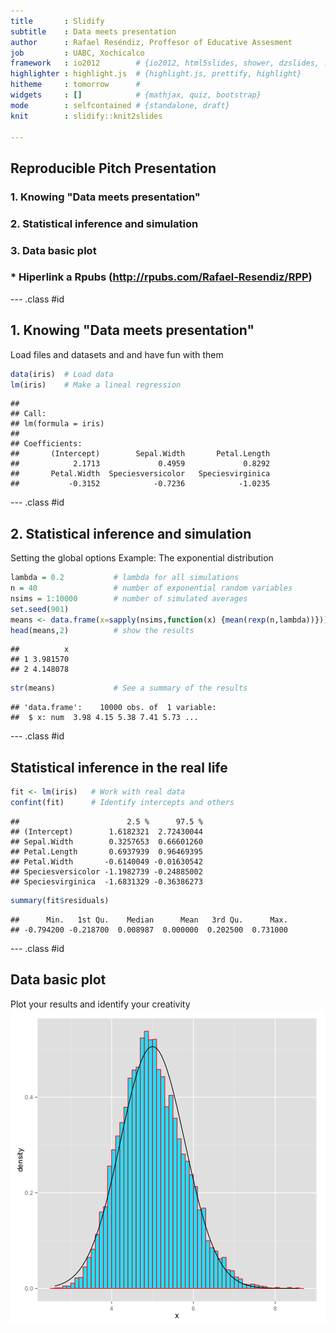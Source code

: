 ```yaml
---
title       : Slidify
subtitle    : Data meets presentation
author      : Rafael Reséndiz, Proffesor of Educative Assesment
job         : UABC, Xochicalco
framework   : io2012        # {io2012, html5slides, shower, dzslides, ...}
highlighter : highlight.js  # {highlight.js, prettify, highlight}
hitheme     : tomorrow      # 
widgets     : []            # {mathjax, quiz, bootstrap}
mode        : selfcontained # {standalone, draft}
knit        : slidify::knit2slides

---
```


## **Reproducible Pitch Presentation**


### 1. Knowing "Data meets presentation"
### 2. Statistical inference and simulation
### 3. Data basic plot
### *  Hiperlink a Rpubs (http://rpubs.com/Rafael-Resendiz/RPP)


--- .class #id 

## 1. Knowing "Data meets presentation"

Load files and datasets and and have fun with them

```r
data(iris)  # Load data
lm(iris)    # Make a lineal regression
```

```
## 
## Call:
## lm(formula = iris)
## 
## Coefficients:
##       (Intercept)        Sepal.Width       Petal.Length  
##            2.1713             0.4959             0.8292  
##       Petal.Width  Speciesversicolor   Speciesvirginica  
##           -0.3152            -0.7236            -1.0235
```

--- .class #id 


## 2. Statistical inference and simulation
Setting the global options
Example: The exponential distribution

```r
lambda = 0.2           # lambda for all simulations
n = 40                 # number of exponential random variables
nsims = 1:10000        # number of simulated averages
set.seed(901)
means <- data.frame(x=sapply(nsims,function(x) {mean(rexp(n,lambda))})) # necessary means
head(means,2)          # show the results
```

```
##          x
## 1 3.981570
## 2 4.148078
```

```r
str(means)             # See a summary of the results
```

```
## 'data.frame':	10000 obs. of  1 variable:
##  $ x: num  3.98 4.15 5.38 7.41 5.73 ...
```

--- .class #id 


## Statistical inference in the real life


```r
fit <- lm(iris)   # Work with real data
confint(fit)      # Identify intercepts and others
```

```
##                        2.5 %      97.5 %
## (Intercept)        1.6182321  2.72430044
## Sepal.Width        0.3257653  0.66601260
## Petal.Length       0.6937939  0.96469395
## Petal.Width       -0.6140049 -0.01630542
## Speciesversicolor -1.1982739 -0.24885002
## Speciesvirginica  -1.6831329 -0.36386273
```

```r
summary(fit$residuals)
```

```
##      Min.   1st Qu.    Median      Mean   3rd Qu.      Max. 
## -0.794200 -0.218700  0.008987  0.000000  0.202500  0.731000
```

--- .class #id 
## Data basic plot
Plot your results and identify your creativity
![plot of chunk unnamed-chunk-4](assets/fig/unnamed-chunk-4-1.png) 
